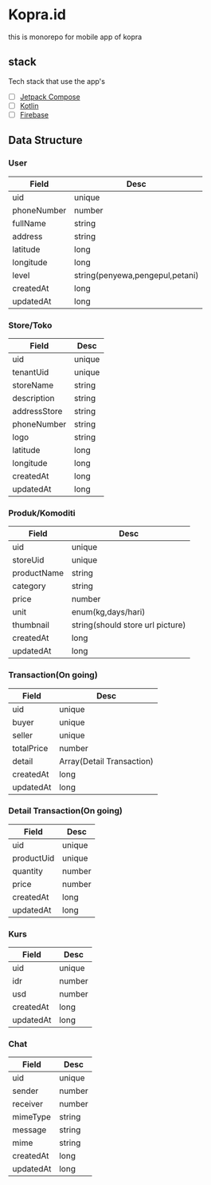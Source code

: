 # Kopra.id

this is monorepo for mobile app of kopra

## stack
Tech stack that use the app's

- [ ] [Jetpack Compose](https://developer.android.com/jetpack/compose)
- [ ] [Kotlin](https://kotlinlang.org/)
- [ ] [Firebase](https://square.github.io/retrofit/)

## Data Structure

### User

Field|Desc
----|----
uid | unique
phoneNumber | number
fullName | string
address | string
latitude|long
longitude|long
level | string(penyewa,pengepul,petani)
createdAt|long
updatedAt|long


### Store/Toko

Field| Desc
---- | ----
uid| unique
tenantUid| unique
storeName|string
description|string
addressStore|string
phoneNumber | string
logo|string
latitude|long
longitude|long
createdAt|long
updatedAt|long

### Produk/Komoditi

Field | Desc
----- | ----
uid| unique
storeUid | unique
productName | string
category|string
price| number
unit|enum(kg,days/hari)
thumbnail | string(should store url picture)
createdAt|long
updatedAt|long


### Transaction(On going)

Field | Desc
---- | ----
uid|unique
buyer|unique
seller|unique
totalPrice|number
detail|Array(Detail Transaction)
createdAt|long
updatedAt|long


### Detail Transaction(On going)
Field | Desc
---- | ----
uid|unique
productUid|unique
quantity|number
price|number
createdAt|long
updatedAt|long

### Kurs
Field|Desc
---- | ----
uid|unique
idr|number
usd|number
createdAt|long
updatedAt|long

### Chat
Field|Desc
---- | ----
uid|unique
sender|number
receiver|number
mimeType|string
message|string
mime|string
createdAt|long
updatedAt|long




